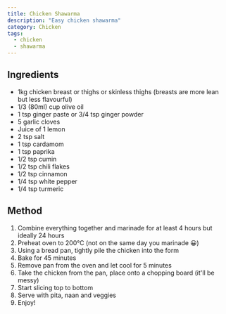 ```yaml
---
title: Chicken Shawarma
description: "Easy chicken shawarma"
category: Chicken
tags:
  - chicken
  - shawarma
---
```


## Ingredients

- 1kg chicken breast or thighs or skinless thighs (breasts are more lean but less flavourful)
- 1/3 (80ml) cup olive oil
- 1 tsp ginger paste or 3/4 tsp ginger powder
- 5 garlic cloves
- Juice of 1 lemon
- 2 tsp salt
- 1 tsp cardamom
- 1 tsp paprika
- 1/2 tsp cumin
- 1/2 tsp chili flakes
- 1/2 tsp cinnamon
- 1/4 tsp white pepper
- 1/4 tsp turmeric

## Method

1. Combine everything together and marinade for at least 4 hours but ideally 24 hours
2. Preheat oven to 200°C (not on the same day you marinade 😀)
3. Using a bread pan, tightly pile the chicken into the form
4. Bake for 45 minutes
5. Remove pan from the oven and let cool for 5 minutes
6. Take the chicken from the pan, place onto a chopping board (it'll be messy)
7. Start slicing top to bottom
8. Serve with pita, naan and veggies
9. Enjoy!
